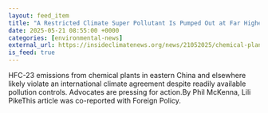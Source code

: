 ```yaml
---
layout: feed_item
title: "A Restricted Climate Super Pollutant Is Pumped Out at Far Higher Levels Than Countries Admit. What Happens Next?"
date: 2025-05-21 08:55:00 +0000
categories: [environmental-news]
external_url: https://insideclimatenews.org/news/21052025/chemical-plant-hfc-23-emissions-likely-violate-international-climate-agreement/
is_feed: true
---
```


HFC-23 emissions from chemical plants in eastern China and elsewhere likely violate an international climate agreement despite readily available pollution controls. Advocates are pressing for action.By Phil McKenna, Lili PikeThis article was co-reported with Foreign Policy.

